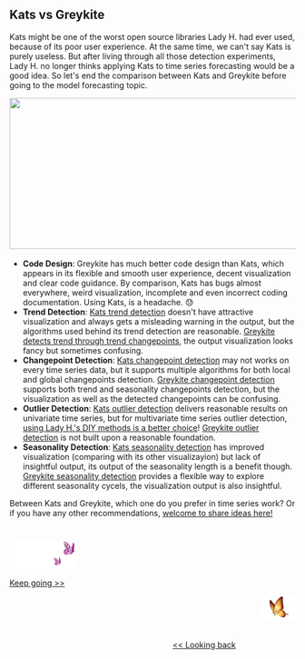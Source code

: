 ## Kats vs Greykite

Kats might be one of the worst open source libraries Lady H. had ever used, because of its poor user experience. At the same time, we can't say Kats is purely useless. But after living through all those detection experiments, Lady H. no longer thinks applying Kats to time series forecasting would be a good idea. So let's end the comparison between Kats and Greykite before going to the model forecasting topic.

<p align="left">
<img src="https://github.com/lady-h-world/My_Garden/blob/main/images/Garden_Totem_images/detection/kats_vs_gk_tb.png" width="987" height="266" />
</p>

* <b>Code Design</b>: Greykite has much better code design than Kats, which appears in its flexible and smooth user experience, decent visualization and clear code guidance. By comparison, Kats has bugs almost everywhere, weird visualization, incomplete and even incorrect coding documentation. Using Kats, is a headache. 😓
* <b>Trend Detection</b>: [Kats trend detection][1] doesn't have attractive visualization and always gets a misleading warning in the output, but the algorithms used behind its trend detection are reasonable. [Greykite detects trend through trend changepoints][2], the output visualization looks fancy but sometimes confusing.
* <b>Changepoint Detection</b>: [Kats changepoint detection][3] may not works on every time series data, but it supports multiple algorithms for both local and global changepoints detection. [Greykite changepoint detection][4] supports both trend and seasonality changepoints detection, but the visualization as well as the detected changepoints can be confusing.
* <b>Outlier Detection</b>: [Kats outlier detection][5] delivers reasonable results on univariate time series, but for multivariate time series outlier detection, [using Lady H.'s DIY methods is a better choice][7]! [Greykite outlier detection][6] is not built upon a reasonable foundation.
* <b>Seasonality Detection</b>: [Kats seasonality detection][8] has improved visualization (comparing with its other visualizayion) but lack of insightful output, its output of the seasonality length is a benefit though. [Greykite seasonality detection][9] provides a flexible way to explore different seasonality cycels, the visualization output is also insightful.

Between Kats and Greykite, which one do you prefer in time series work? Or if you have any other recommendations, [welcome to share ideas here!][10]

#
<p align="left">
<img src="https://github.com/lady-h-world/My_Garden/blob/main/images/follow_us.png" width="120" height="50" />
</p>

[Keep going >>][11]

<p align="right">
<img src="https://github.com/lady-h-world/My_Garden/blob/main/images/going_back.png" width="60" height="44" />
</p>

&nbsp;&nbsp;&nbsp;&nbsp;&nbsp;&nbsp;&nbsp;&nbsp;&nbsp;&nbsp;&nbsp;&nbsp;&nbsp;&nbsp;&nbsp;&nbsp;&nbsp;&nbsp;&nbsp;&nbsp;&nbsp;&nbsp;&nbsp;&nbsp;&nbsp;&nbsp;&nbsp;&nbsp;&nbsp;&nbsp;&nbsp;&nbsp;&nbsp;&nbsp;&nbsp;&nbsp;&nbsp;&nbsp;&nbsp;&nbsp;&nbsp;&nbsp;&nbsp;&nbsp;&nbsp;&nbsp;&nbsp;&nbsp;&nbsp;&nbsp;&nbsp;&nbsp;&nbsp;&nbsp;&nbsp;&nbsp;&nbsp;&nbsp;&nbsp;&nbsp;&nbsp;&nbsp;&nbsp;&nbsp;&nbsp;&nbsp;&nbsp;&nbsp;&nbsp;&nbsp;&nbsp;&nbsp;&nbsp;&nbsp;&nbsp;&nbsp;&nbsp;&nbsp;&nbsp;&nbsp;&nbsp;&nbsp;&nbsp;&nbsp;&nbsp;&nbsp;&nbsp;&nbsp;&nbsp;&nbsp;&nbsp;&nbsp;&nbsp;&nbsp;&nbsp;&nbsp;&nbsp;&nbsp;&nbsp;&nbsp;&nbsp;&nbsp;&nbsp;&nbsp;&nbsp;&nbsp;&nbsp;&nbsp;&nbsp;&nbsp;&nbsp;&nbsp;&nbsp;&nbsp;&nbsp;&nbsp;&nbsp;&nbsp;&nbsp;&nbsp;&nbsp;&nbsp;&nbsp;&nbsp;&nbsp;&nbsp;&nbsp;&nbsp;&nbsp;&nbsp;&nbsp;&nbsp;&nbsp;&nbsp;&nbsp;&nbsp;&nbsp;&nbsp;&nbsp;&nbsp;&nbsp;&nbsp;&nbsp;&nbsp;&nbsp;&nbsp;&nbsp;&nbsp;&nbsp;&nbsp;&nbsp;&nbsp;&nbsp;&nbsp;&nbsp;&nbsp;&nbsp;&nbsp;&nbsp;&nbsp;&nbsp;&nbsp;&nbsp;&nbsp;&nbsp;&nbsp;&nbsp;&nbsp;&nbsp;&nbsp;&nbsp;&nbsp;&nbsp;&nbsp;&nbsp;&nbsp;&nbsp;&nbsp;&nbsp;&nbsp;&nbsp;&nbsp;&nbsp;&nbsp;&nbsp;&nbsp;&nbsp;&nbsp;&nbsp;&nbsp;&nbsp;&nbsp;&nbsp;&nbsp;&nbsp;&nbsp;&nbsp;&nbsp;&nbsp;&nbsp;&nbsp;[<< Looking back][12]


[1]:https://github.com/lady-h-world/My_Garden/blob/main/reading_pages/YinYang/ts8.md
[2]:https://github.com/lady-h-world/My_Garden/blob/main/reading_pages/YinYang/ts10.md#trend-changepoint-detection
[3]:https://github.com/lady-h-world/My_Garden/blob/main/reading_pages/YinYang/ts9.md
[4]:https://github.com/lady-h-world/My_Garden/blob/main/reading_pages/YinYang/ts10.md
[5]:https://github.com/lady-h-world/My_Garden/blob/main/reading_pages/YinYang/ts11.md#kats-outlier-detection-univariate-time-series
[6]:https://github.com/lady-h-world/My_Garden/blob/main/reading_pages/YinYang/ts11.md#greykite-outlier-detection
[7]:https://github.com/lady-h-world/My_Garden/blob/main/reading_pages/YinYang/ts11.md#lady-hs-self-implemented-outlier-detection-multivariate-time-series
[8]:https://github.com/lady-h-world/My_Garden/blob/main/reading_pages/YinYang/ts12.md#kats-seasonality-detection
[9]:https://github.com/lady-h-world/My_Garden/blob/main/reading_pages/YinYang/ts12.md#greykite-seasonality-detection
[10]:https://github.com/lady-h-world/My_Garden/discussions/categories/ideas
[11]:https://github.com/lady-h-world/My_Garden/blob/main/reading_pages/YinYang/ts14.md
[12]:https://github.com/lady-h-world/My_Garden/blob/main/reading_pages/YinYang/ts12.md
